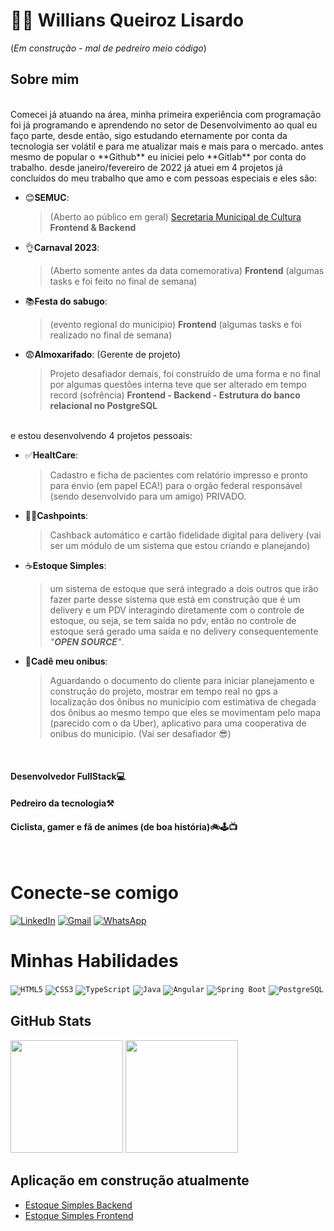  # 👋🏻 Willians Queiroz Lisardo
(*Em construção - mal de pedreiro meio código*)

## **Sobre mim**
</br>
Comecei já atuando na área, minha primeira experiência com programação foi já programando e aprendendo no setor de Desenvolvimento ao qual eu faço parte,
desde então, sigo estudando eternamente por conta da tecnologia ser volátil e para me atualizar mais e mais para o mercado.
antes mesmo de popular o **Github** eu iniciei pelo **Gitlab** por conta do trabalho.
desde janeiro/fevereiro de 2022 já atuei em 4 projetos já concluídos do meu trabalho que amo e com pessoas especiais e eles são:

- 😊**SEMUC**:
  > (Aberto ao público em geral) [Secretaria Municipal de Cultura](https://semuc.parnamirim.rn.gov.br/#/inicio) **Frontend & Backend**
  
- 👌**Carnaval 2023**:
  > (Aberto somente antes da data comemorativa)  **Frontend** (algumas tasks e foi feito no final de semana)
  
- 📚**Festa do sabugo**:
  > (evento regional do municipio)  **Frontend** (algumas tasks e foi realizado no final de semana)
  
- 😨**Almoxarifado**: (Gerente de projeto)
  > Projeto desafiador demais, foi construído de uma forma e no final por algumas questões interna teve que ser alterado em tempo record (sofrência)
  **Frontend - Backend - Estrutura do banco relacional no PostgreSQL**
</br>
e estou desenvolvendo 4 projetos pessoais:

- ✅**HealtCare**:
  > Cadastro e ficha de pacientes com relatório impresso e pronto para envio (em papel ECA!) para o orgão federal responsável (sendo desenvolvido para um amigo) PRIVADO.
  
- 🐱‍🏍**Cashpoints**:
  > Cashback automático e cartão fidelidade digital para delivery (vai ser um módulo de um sistema que estou criando e planejando)
  
- ☕**Estoque Simples**:
  > um sistema de estoque que será integrado a dois outros que irão fazer parte desse sistema que está em construção que é um delivery e um PDV interagindo diretamente com o controle de estoque, ou seja, se tem saída no pdv, então no controle de estoque será gerado uma saída e no delivery consequentemente _"**OPEN SOURCE**"_.
- 🚌**Cadê meu onibus**:
  > Aguardando o documento do cliente para iniciar planejamento e construção do projeto, mostrar em tempo real no gps a localização dos ônibus no município com estimativa de chegada dos ônibus ao mesmo tempo que eles se movimentam pelo mapa (parecido com o da Uber), aplicativo para uma cooperativa de onibus do municipio. (Vai ser desafiador 😎)

</br>

#### Desenvolvedor FullStack💻
#### Pedreiro da tecnologia⚒
#### Ciclista, gamer e fã de animes (de boa história)🚲🕹📺

</br>

# Conecte-se comigo

[![LinkedIn](https://img.shields.io/badge/-LinkedIn-0077B5?style=flat&logo=linkedin&logoColor=white)](https://www.linkedin.com/in/willians-queiroz-lisardo-12399b23b/)
[![Gmail](https://img.shields.io/badge/-Gmail-D14836?style=flat&logo=gmail&logoColor=white)](mailto:willslipknotsp@gmail.com)
[![WhatsApp](https://img.shields.io/badge/-WhatsApp-25D366?style=flat&logo=whatsapp&logoColor=white)](https://api.whatsapp.com/send?phone=5584999051326&text=Ol%C3%A1,%20)

# Minhas Habilidades

<code>![HTML5](https://img.shields.io/badge/-HTML5-E34F26?style=flat&logo=html5&logoColor=white)</code>
<code>![CSS3](https://img.shields.io/badge/-CSS3-1572B6?style=flat&logo=css3&logoColor=white)</code>
<code>![TypeScript](https://img.shields.io/badge/-TypeScript-3178C6?style=flat&logo=typescript&logoColor=white)</code>
<code>![Java](https://img.shields.io/badge/-Java-007396?style=flat&logo=java&logoColor=white)</code>
<code>![Angular](https://img.shields.io/badge/-Angular-DD0031?style=flat&logo=angular&logoColor=white)</code>
<code>![Spring Boot](https://img.shields.io/badge/-Spring_Boot-6DB33F?style=flat&logo=spring-boot&logoColor=white)</code>
<code>![PostgreSQL](https://img.shields.io/badge/-PostgreSQL-336791?style=flat&logo=postgresql&logoColor=white)</code>

## GitHub Stats

<div>
 <img height="180em" src="https://github-readme-stats.vercel.app/api?username=williansql&show_icons=true&hide_title=false&count_private=true&theme=dark&title_color=EBC400&text_color=848EE9&icon_color=EB36A1" >
 <img height="180em" src="https://github-readme-stats.vercel.app/api/top-langs/?username=williansql&layout=compact&theme=dark" >
</div>

## Aplicação em construção atualmente

- [Estoque Simples Backend](https://github.com/williansql/estoque-simples-backend)
- [Estoque Simples Frontend](https://github.com/williansql/estoque-simples-frontend)
